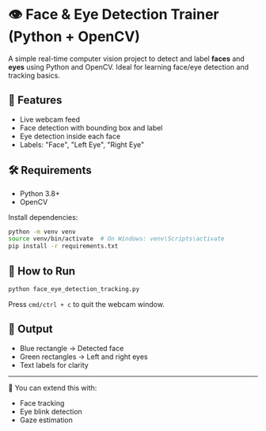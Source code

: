 
# 👁️ Face & Eye Detection Trainer (Python + OpenCV)

A simple real-time computer vision project to detect and label **faces** and **eyes** using Python and OpenCV. Ideal for learning face/eye detection and tracking basics.

## 🚀 Features

- Live webcam feed
- Face detection with bounding box and label
- Eye detection inside each face
- Labels: "Face", "Left Eye", "Right Eye"

## 🛠️ Requirements

- Python 3.8+
- OpenCV

Install dependencies:
```bash
python -m venv venv
source venv/bin/activate  # On Windows: venv\Scripts\activate
pip install -r requirements.txt
````

## 🧪 How to Run

```bash
python face_eye_detection_tracking.py
```

Press `cmd/ctrl + c` to quit the webcam window.

## 📸 Output

* Blue rectangle → Detected face
* Green rectangles → Left and right eyes
* Text labels for clarity

---

🔧 You can extend this with:

* Face tracking
* Eye blink detection
* Gaze estimation
